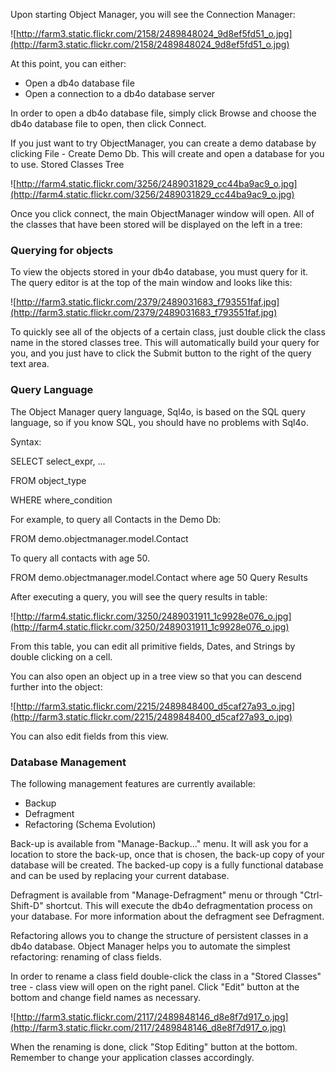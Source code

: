 Upon starting Object Manager, you will see the Connection Manager:

![http://farm3.static.flickr.com/2158/2489848024_9d8ef5fd51_o.jpg](http://farm3.static.flickr.com/2158/2489848024_9d8ef5fd51_o.jpg)

At this point, you can either:

  * Open a db4o database file
  * Open a connection to a db4o database server

In order to open a db4o database file, simply click Browse and choose the db4o database file to open, then click Connect.

If you just want to try ObjectManager, you can create a demo database by clicking File - Create Demo Db. This will create and open a database for you to use.
Stored Classes Tree

![http://farm4.static.flickr.com/3256/2489031829_cc44ba9ac9_o.jpg](http://farm4.static.flickr.com/3256/2489031829_cc44ba9ac9_o.jpg)

Once you click connect, the main ObjectManager window will open. All of the classes that have been stored will be displayed on the left in a tree:

### Querying for objects ###

To view the objects stored in your db4o database, you must query for it. The query editor is at the top of the main window and looks like this:

![http://farm3.static.flickr.com/2379/2489031683_f793551faf.jpg](http://farm3.static.flickr.com/2379/2489031683_f793551faf.jpg)

To quickly see all of the objects of a certain class, just double click the class name in the stored classes tree. This will automatically build your query for you, and you just have to click the Submit button to the right of the query text area.

### Query Language ###

The Object Manager query language, Sql4o, is based on the SQL query language, so if you know SQL, you should have no problems with Sql4o.

Syntax:

SELECT select\_expr, ...

FROM object\_type

WHERE where\_condition

For example, to query all Contacts in the Demo Db:

FROM demo.objectmanager.model.Contact

To query all contacts with age 50.

FROM demo.objectmanager.model.Contact where age 50
Query Results

After executing a query, you will see the query results in table:

![http://farm4.static.flickr.com/3250/2489031911_1c9928e076_o.jpg](http://farm4.static.flickr.com/3250/2489031911_1c9928e076_o.jpg)

From this table, you can edit all primitive fields, Dates, and Strings by double clicking on a cell.

You can also open an object up in a tree view so that you can descend further into the object:

![http://farm3.static.flickr.com/2215/2489848400_d5caf27a93_o.jpg](http://farm3.static.flickr.com/2215/2489848400_d5caf27a93_o.jpg)

You can also edit fields from this view.

### Database Management ###

The following management features are currently available:

  * Backup
  * Defragment
  * Refactoring (Schema Evolution)

Back-up is available from "Manage-Backup..." menu. It will ask you for a location to store the back-up, once that is chosen, the back-up copy of your database will be created. The backed-up copy is a fully functional database and can be used by replacing your current database.

Defragment is available from "Manage-Defragment" menu or through "Ctrl-Shift-D" shortcut. This will execute the db4o defragmentation process on your database. For more information about the defragment see Defragment.

Refactoring allows you to change the structure of persistent classes in a db4o database. Object Manager helps you to automate the simplest refactoring: renaming of class fields.

In order to rename a class field double-click the class in a "Stored Classes" tree - class view will open on the right panel. Click "Edit" button at the bottom and change field names as necessary.

![http://farm3.static.flickr.com/2117/2489848146_d8e8f7d917_o.jpg](http://farm3.static.flickr.com/2117/2489848146_d8e8f7d917_o.jpg)

When the renaming is done, click "Stop Editing" button at the bottom. Remember to change your application classes accordingly.